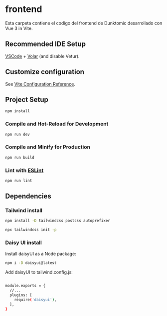 # frontend

Esta carpeta contiene el codigo del frontend de Dunktomic desarrollado con Vue 3 in Vite.

## Recommended IDE Setup

[VSCode](https://code.visualstudio.com/) + [Volar](https://marketplace.visualstudio.com/items?itemName=Vue.volar) (and disable Vetur).

## Customize configuration

See [Vite Configuration Reference](https://vitejs.dev/config/).

## Project Setup

```sh
npm install
```

### Compile and Hot-Reload for Development

```sh
npm run dev
```

### Compile and Minify for Production

```sh
npm run build
```

### Lint with [ESLint](https://eslint.org/)

```sh
npm run lint
```

## Dependencies

### Tailwind install

```sh
npm install -D tailwindcss postcss autoprefixer

npx tailwindcss init -p
```

### Daisy UI install

Install daisyUI as a Node package:

```sh
npm i -D daisyui@latest
```

Add daisyUI to tailwind.config.js:

```sh

module.exports = {
  //...
  plugins: [
    require('daisyui'),
  ],
}
```


